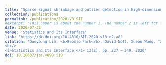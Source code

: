 ```yaml
---
title: "Sparse signal shrinkage and outlier detection in high-dimensional quantile regression with variational Bayes"
collection: publications
permalink: /publication/2020-VB_SII
#excerpt: 'This paper is about the number 1. The number 2 is left for future work.'
date: 2020-07-31
venue: 'Statistics and Its Interface'
link: 'https://dx.doi.org/10.4310/SII.2020.v13.n2.a8'
citation: 'Daeyoung Lim, <b>Beomjo Park</b>, David Nott, Xueou Wang, Taeryon Choi.
<br/>
<i>Statistics and Its Interface.</i> 13(2), pp. 237 – 249, 2020'
doi: 10.18637/jss.v090.i10
---
```

